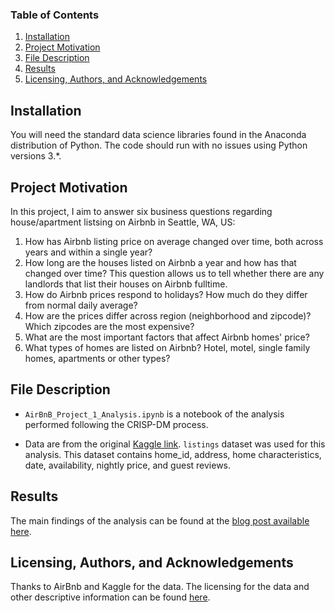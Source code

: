 ### Table of Contents

  1. [Installation](#installation)
  2. [Project Motivation](#motivation)
  3. [File Description](#files)
  4. [Results](#results)
  5. [Licensing, Authors, and Acknowledgements](#licensing)
  
## Installation <a name = "installation"></a>

You will need the standard data science libraries found in the Anaconda distribution of Python. The code should run with no issues using Python versions 3.*.

## Project Motivation <a name = "motivation"></a>
In this project, I aim to answer six business questions regarding house/apartment listsing on Airbnb in Seattle, WA, US: 
1. How has Airbnb listing price on average changed over time, both across years and within a single year? 
2. How long are the houses listed on Airbnb a year and how has that changed over time? This question allows us to tell whether there are any landlords that list their houses on Airbnb fulltime. 
3. How do Airbnb prices respond to holidays? How much do they differ from normal daily average? 
4. How are the prices differ across region (neighborhood and zipcode)? Which zipcodes are the most expensive?
5. What are the most important factors that affect Airbnb homes' price? 
6. What types of homes are listed on Airbnb? Hotel, motel, single family homes, apartments or other types? 

## File Description <a name = "files"></a>

* `AirBnB_Project_1_Analysis.ipynb` is a notebook of the analysis performed following the CRISP-DM process.

* Data are from the original [Kaggle link](https://www.kaggle.com/airbnb/seattle). `listings` dataset was used for this analysis. This dataset contains home_id, address, home characteristics, date, availability, nightly price, and guest reviews.

## Results <a name = "results"></a>

The main findings of the analysis can be found at the [blog post available here](). 

## Licensing, Authors, and Acknowledgements <a name = "licensing"></a>
  
Thanks to AirBnb and Kaggle for the data. The licensing for the data and other descriptive information can be found [here](https://www.kaggle.com/airbnb/seattle).
  
  
